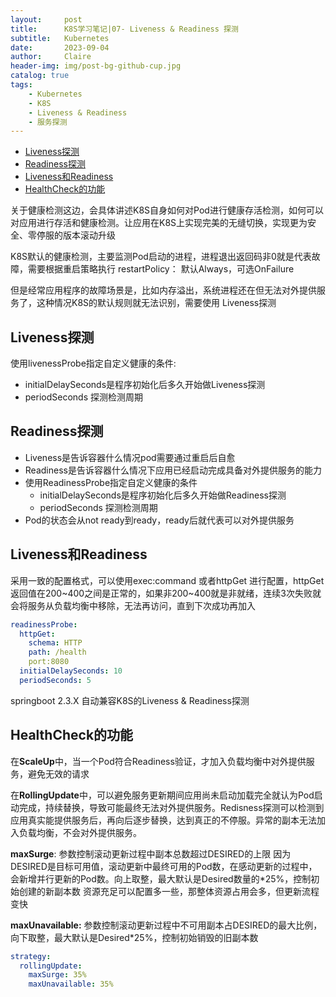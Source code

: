 ```yaml
---
layout:     post
title:      K8S学习笔记|07- Liveness & Readiness 探测
subtitle:   Kubernetes
date:       2023-09-04
author:     Claire
header-img: img/post-bg-github-cup.jpg
catalog: true
tags:
    - Kubernetes
    - K8S
    - Liveness & Readiness
    - 服务探测
---
```


- [Liveness探测](#liveness探测)
- [Readiness探测](#readiness探测)
- [Liveness和Readiness](#liveness和readiness)
- [HealthCheck的功能](#healthcheck的功能)

关于健康检测这边，会具体讲述K8S自身如何对Pod进行健康存活检测，如何可以对应用进行存活和健康检测。让应用在K8S上实现完美的无缝切换，实现更为安全、零停服的版本滚动升级

K8S默认的健康检测，主要监测Pod启动的进程，进程退出返回码非0就是代表故障，需要根据重启策略执行
restartPolicy： 默认Always，可选OnFailure

但是经常应用程序的故障场景是，比如内存溢出，系统进程还在但无法对外提供服务了，这种情况K8S的默认规则就无法识别，需要使用
Liveness探测

## Liveness探测

使用livenessProbe指定自定义健康的条件:

- initialDelaySeconds是程序初始化后多久开始做Liveness探测
- periodSeconds 探测检测周期

## Readiness探测

- Liveness是告诉容器什么情况pod需要通过重启后自愈
- Readiness是告诉容器什么情况下应用已经启动完成具备对外提供服务的能力
- 使用ReadinessProbe指定自定义健康的条件
  - initialDelaySeconds是程序初始化后多久开始做Readiness探测
  - periodSeconds 探测检测周期
- Pod的状态会从not ready到ready，ready后就代表可以对外提供服务

## Liveness和Readiness

采用一致的配置格式，可以使用exec:command 或者httpGet 进行配置，httpGet返回值在200~400之间是正常的，如果非200~400就是非就绪，连续3次失败就会将服务从负载均衡中移除，无法再访问，直到下次成功再加入

```yml
readinessProbe:
  httpGet:
    schema: HTTP
    path: /health
    port:8080
  initialDelaySeconds: 10
  periodSeconds: 5  
```

springboot 2.3.X 自动兼容K8S的Liveness & Readiness探测

## HealthCheck的功能

在**ScaleUp**中，当一个Pod符合Readiness验证，才加入负载均衡中对外提供服务，避免无效的请求

在**RollingUpdate**中，可以避免服务更新期间应用尚未启动加载完全就认为Pod启动完成，持续替换，导致可能最终无法对外提供服务。Redisness探测可以检测到应用真实能提供服务后，再向后逐步替换，达到真正的不停服。异常的副本无法加入负载均衡，不会对外提供服务。

**maxSurge**:
参数控制滚动更新过程中副本总数超过DESIRED的上限
因为DESIRED是目标可用值，滚动更新中最终可用的Pod数，在感动更新的过程中，会新增并行更新的Pod数。向上取整，最大默认是Desired数量的*25%，控制初始创建的新副本数
资源充足可以配置多一些，那整体资源占用会多，但更新流程变快

**maxUnavailable:**
参数控制滚动更新过程中不可用副本占DESIRED的最大比例，向下取整，最大默认是Desired*25%，控制初始销毁的旧副本数

```yml
strategy:
  rollingUpdate:
    maxSurge: 35%
    maxUnavailable: 35%
```
